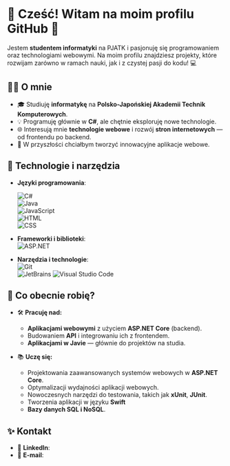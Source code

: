 # 👋 Cześć! Witam na moim profilu GitHub 🚀

Jestem **studentem informatyki** na PJATK i pasjonuję się programowaniem oraz technologiami webowymi. Na moim profilu znajdziesz projekty, które rozwijam zarówno w ramach nauki, jak i z czystej pasji do kodu! 💻



## 👨‍💻 O mnie

- 🎓 Studiuję **informatykę** na **Polsko-Japońskiej Akademii Technik Komputerowych**.  
- 💡 Programuję głównie w **C#**, ale chętnie eksploruję nowe technologie.
- 🌐 Interesują mnie **technologie webowe** i rozwój **stron internetowych** — od frontendu po backend.  
- 🎯 W przyszłości chciałbym tworzyć innowacyjne aplikacje webowe.  



## 🔧 Technologie i narzędzia

- **Języki programowania**: 
 
  ![C#](https://img.shields.io/badge/-C%23-239120?logo=csharp&logoColor=white&style=flat-square)  
  ![Java](https://img.shields.io/badge/-Java-007396?logo=java&logoColor=white&style=flat-square)  
  ![JavaScript](https://img.shields.io/badge/-JavaScript-F7DF1E?logo=javascript&logoColor=black&style=flat-square)  
  ![HTML](https://img.shields.io/badge/-HTML5-E34F26?logo=html5&logoColor=white&style=flat-square)  
  ![CSS](https://img.shields.io/badge/-CSS3-1572B6?logo=css3&logoColor=white&style=flat-square)  

- **Frameworki i biblioteki**:  
  ![ASP.NET](https://img.shields.io/badge/-ASP.NET-512BD4?logo=dotnet&logoColor=white&style=flat-square)   

- **Narzędzia i technologie**:  
  ![Git](https://img.shields.io/badge/-Git-F05032?logo=git&logoColor=white&style=flat-square)  
  ![JetBrains](https://img.shields.io/badge/-Rider-000000?logo=rider&logoColor=white&style=flat-square)
  ![Visual Studio Code](https://img.shields.io/badge/-VS%20Code-007ACC?logo=visualstudiocode&logoColor=white&style=flat-square)  

## 🌱 Co obecnie robię?

- 🛠️ **Pracuję nad:**  
  - **Aplikacjami webowymi** z użyciem **ASP.NET Core** (backend). 
  - Budowaniem **API** i integrowaniu ich z frontendem.    
  - **Aplikacjami w Javie** — głównie do projektów na studia.

- 📚 **Uczę się:**  
  - Projektowania zaawansowanych systemów webowych w **ASP.NET Core**. 
  - Optymalizacji wydajności aplikacji webowych.  
  - Nowoczesnych narzędzi do testowania, takich jak **xUnit**, **JUnit**.
  - Tworzenia aplikacji w języku **Swift**
  - **Bazy danych SQL i NoSQL**.

## ✨ Kontakt

- 💼 **LinkedIn**:   
- 📧 **E-mail**:  


